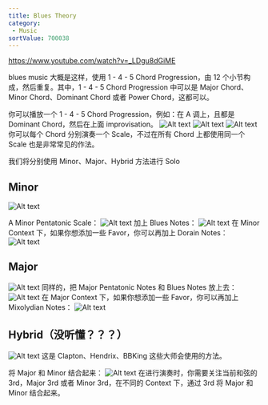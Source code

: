 ```yaml
---
title: Blues Theory
category:
 - Music
sortValue: 700038
---
```


https://www.youtube.com/watch?v=_LDgu8dGiME

blues music 大概是这样，使用 1 - 4 - 5 Chord Progression，由 12 个小节构成，然后重复。其中，1 - 4 - 5 Chord Progression 中可以是 Major Chord、Minor Chord、Dominant Chord 或者 Power Chord，这都可以。

你可以播放一个 1 - 4 - 5 Chord Progression，例如：在 A 调上，且都是 Dominant Chord，然后在上面 improvisation。
![Alt text](image.png)
![Alt text](image-1.png)
![Alt text](image-2.png)
你可以每个 Chord 分别演奏一个 Scale，不过在所有 Chord 上都使用同一个 Scale 也是非常常见的作法。

我们将分别使用 Minor、Major、Hybrid 方法进行 Solo

## Minor

![Alt text](image-3.png)

A Minor Pentatonic Scale：
![Alt text](image-4.png)
加上 Blues Notes：
![Alt text](image-5.png)
在 Minor Context 下，如果你想添加一些 Favor，你可以再加上 Dorain Notes：
![Alt text](image-7.png)

## Major

![Alt text](image-6.png)
同样的，把 Major Pentatonic Notes 和 Blues Notes 放上去：
![Alt text](image-8.png)
在 Major Context 下，如果你想添加一些 Favor，你可以再加上 Mixolydian Notes：
![Alt text](image-9.png)

## Hybrid（没听懂？？？）

![Alt text](image-10.png)
这是 Clapton、Hendrix、BBKing 这些大师会使用的方法。

将 Major 和 Minor 结合起来：
![Alt text](image-11.png)
在进行演奏时，你需要关注当前和弦的 3rd，Major 3rd 或者 Minor 3rd，在不同的 Context 下，通过 3rd 将 Major 和 Minor 结合起来。
